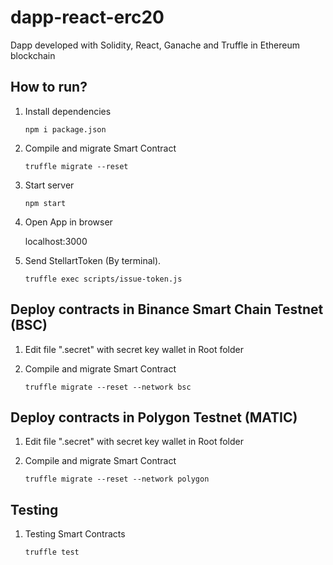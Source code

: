 # dapp-react-erc20
Dapp developed with Solidity, React, Ganache and Truffle in Ethereum blockchain 

How to run?
--

1. Install dependencies

   `npm i package.json`

2. Compile and migrate Smart Contract

   `truffle migrate --reset`

3. Start server

   `npm start`

4. Open App in browser

   localhost:3000

5. Send StellartToken (By terminal).

   `truffle exec scripts/issue-token.js`
   
Deploy contracts in Binance Smart Chain Testnet (BSC)
--

1. Edit file ".secret" with secret key wallet in Root folder

2. Compile and migrate Smart Contract

   `truffle migrate --reset --network bsc`

Deploy contracts in Polygon Testnet (MATIC)
--
1. Edit file ".secret" with secret key wallet in Root folder

2. Compile and migrate Smart Contract

   `truffle migrate --reset --network polygon`

Testing
--
1. Testing Smart Contracts

   `truffle test`